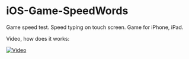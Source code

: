 iOS-Game-SpeedWords
===================

Game speed test.
Speed typing on touch screen. 
Game for iPhone, iPad.

Video, how does it works:

[![Video](http://img.youtube.com/vi/8BgCkoMKYPM/0.jpg)](http://www.youtube.com/watch?v=8BgCkoMKYPM)

[Video]:https://www.youtube.com/watch?v=8BgCkoMKYPM


